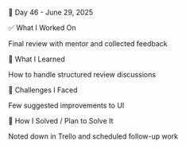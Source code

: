 📅 Day 46 - June 29, 2025

✅ What I Worked On

Final review with mentor and collected feedback

🧠 What I Learned

How to handle structured review discussions

🧩 Challenges I Faced

Few suggested improvements to UI

🔧 How I Solved / Plan to Solve It

Noted down in Trello and scheduled follow-up work
